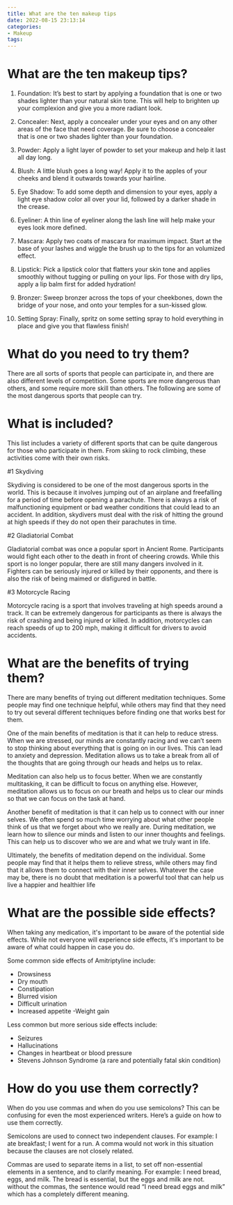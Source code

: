 ```yaml
---
title: What are the ten makeup tips
date: 2022-08-15 23:13:14
categories:
- Makeup
tags:
---
```



#  What are the ten makeup tips?

1. Foundation: It’s best to start by applying a foundation that is one or two shades lighter than your natural skin tone. This will help to brighten up your complexion and give you a more radiant look.

2. Concealer: Next, apply a concealer under your eyes and on any other areas of the face that need coverage. Be sure to choose a concealer that is one or two shades lighter than your foundation.

3. Powder: Apply a light layer of powder to set your makeup and help it last all day long.

4. Blush: A little blush goes a long way! Apply it to the apples of your cheeks and blend it outwards towards your hairline.

5. Eye Shadow: To add some depth and dimension to your eyes, apply a light eye shadow color all over your lid, followed by a darker shade in the crease.

6. Eyeliner: A thin line of eyeliner along the lash line will help make your eyes look more defined.

7. Mascara: Apply two coats of mascara for maximum impact. Start at the base of your lashes and wiggle the brush up to the tips for an volumized effect.

8. Lipstick: Pick a lipstick color that flatters your skin tone and applies smoothly without tugging or pulling on your lips. For those with dry lips, apply a lip balm first for added hydration!

9. Bronzer: Sweep bronzer across the tops of your cheekbones, down the bridge of your nose, and onto your temples for a sun-kissed glow.

10. Setting Spray: Finally, spritz on some setting spray to hold everything in place and give you that flawless finish!

#  What do you need to try them?

There are all sorts of sports that people can participate in, and there are also different levels of competition. Some sports are more dangerous than others, and some require more skill than others. The following are some of the most dangerous sports that people can try.

# What is included?

This list includes a variety of different sports that can be quite dangerous for those who participate in them. From skiing to rock climbing, these activities come with their own risks.

#1 Skydiving

Skydiving is considered to be one of the most dangerous sports in the world. This is because it involves jumping out of an airplane and freefalling for a period of time before opening a parachute. There is always a risk of malfunctioning equipment or bad weather conditions that could lead to an accident. In addition, skydivers must deal with the risk of hitting the ground at high speeds if they do not open their parachutes in time.

#2 Gladiatorial Combat

Gladiatorial combat was once a popular sport in Ancient Rome. Participants would fight each other to the death in front of cheering crowds. While this sport is no longer popular, there are still many dangers involved in it. Fighters can be seriously injured or killed by their opponents, and there is also the risk of being maimed or disfigured in battle.

#3 Motorcycle Racing

Motorcycle racing is a sport that involves traveling at high speeds around a track. It can be extremely dangerous for participants as there is always the risk of crashing and being injured or killed. In addition, motorcycles can reach speeds of up to 200 mph, making it difficult for drivers to avoid accidents.

#  What are the benefits of trying them?

There are many benefits of trying out different meditation techniques. Some people may find one technique helpful, while others may find that they need to try out several different techniques before finding one that works best for them.

One of the main benefits of meditation is that it can help to reduce stress. When we are stressed, our minds are constantly racing and we can’t seem to stop thinking about everything that is going on in our lives. This can lead to anxiety and depression. Meditation allows us to take a break from all of the thoughts that are going through our heads and helps us to relax.

Meditation can also help us to focus better. When we are constantly multitasking, it can be difficult to focus on anything else. However, meditation allows us to focus on our breath and helps us to clear our minds so that we can focus on the task at hand.

Another benefit of meditation is that it can help us to connect with our inner selves. We often spend so much time worrying about what other people think of us that we forget about who we really are. During meditation, we learn how to silence our minds and listen to our inner thoughts and feelings. This can help us to discover who we are and what we truly want in life.

Ultimately, the benefits of meditation depend on the individual. Some people may find that it helps them to relieve stress, while others may find that it allows them to connect with their inner selves. Whatever the case may be, there is no doubt that meditation is a powerful tool that can help us live a happier and healthier life

#  What are the possible side effects?

When taking any medication, it's important to be aware of the potential side effects. While not everyone will experience side effects, it's important to be aware of what could happen in case you do.

Some common side effects of Amitriptyline include:

- Drowsiness
- Dry mouth
- Constipation
- Blurred vision
- Difficult urination
- Increased appetite
-Weight gain

Less common but more serious side effects include:

- Seizures
- Hallucinations
- Changes in heartbeat or blood pressure
- Stevens Johnson Syndrome (a rare and potentially fatal skin condition)

#  How do you use them correctly?

When do you use commas and when do you use semicolons? This can be confusing for even the most experienced writers. Here’s a guide on how to use them correctly.

Semicolons are used to connect two independent clauses. For example: I ate breakfast; I went for a run. A comma would not work in this situation because the clauses are not closely related.

Commas are used to separate items in a list, to set off non-essential elements in a sentence, and to clarify meaning. For example: I need bread, eggs, and milk. The bread is essential, but the eggs and milk are not. without the commas, the sentence would read “I need bread eggs and milk” which has a completely different meaning.